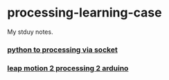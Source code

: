 # processing-learning-case
My stduy notes.

### [python to processing via socket](https://github.com/EgbertJiang/processing-learning-case/tree/master/python2processing)
### [leap motion 2 processing 2 arduino](https://github.com/EgbertJiang/processing-learning-case/tree/master/leapmotion2processing2arduino)
